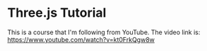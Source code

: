# Three.js Tutorial

This is a course that I'm following from YouTube. The video link is:
https://www.youtube.com/watch?v=kt0FrkQgw8w